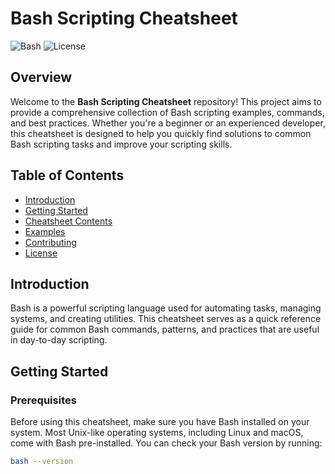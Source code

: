 # Bash Scripting Cheatsheet

![Bash](https://img.shields.io/badge/Bash-v5.1+-blue.svg) ![License](https://img.shields.io/github/license/yourusername/bash-scripting-cheatsheet)

## Overview

Welcome to the **Bash Scripting Cheatsheet** repository! This project aims to provide a comprehensive collection of Bash scripting examples, commands, and best practices. Whether you're a beginner or an experienced developer, this cheatsheet is designed to help you quickly find solutions to common Bash scripting tasks and improve your scripting skills.

## Table of Contents

- [Introduction](#introduction)
- [Getting Started](#getting-started)
- [Cheatsheet Contents](#cheatsheet-contents)
- [Examples](#examples)
- [Contributing](#contributing)
- [License](#license)

## Introduction

Bash is a powerful scripting language used for automating tasks, managing systems, and creating utilities. This cheatsheet serves as a quick reference guide for common Bash commands, patterns, and practices that are useful in day-to-day scripting.

## Getting Started

### Prerequisites

Before using this cheatsheet, make sure you have Bash installed on your system. Most Unix-like operating systems, including Linux and macOS, come with Bash pre-installed. You can check your Bash version by running:

```bash
bash --version
